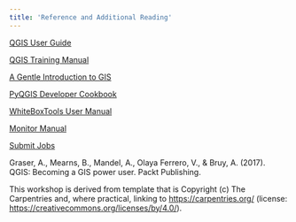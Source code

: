 ```yaml
---
title: 'Reference and Additional Reading'
---
```


[QGIS User Guide](https://docs.qgis.org/3.40/en/docs/user_manual/index.html)

[QGIS Training Manual](https://docs.qgis.org/3.40/en/docs/training_manual/index.html#qgis-training-manual)

[A Gentle Introduction to GIS](https://docs.qgis.org/3.40/en/docs/gentle_gis_introduction/index.html)

[PyQGIS Developer Cookbook](https://docs.qgis.org/3.40/en/docs/pyqgis_developer_cookbook/index.html)

[WhiteBoxTools User Manual](https://www.whiteboxgeo.com/manual/wbt_book/available_tools/index.html)

[Monitor Manual](https://resource-monitor.readthedocs.io/en/latest/getting_started.html)

[Submit Jobs](https://www.rcac.purdue.edu/training/clusters201)

Graser, A., Mearns, B., Mandel, A., Olaya Ferrero, V., & Bruy, A. (2017). QGIS: Becoming a GIS power user. Packt Publishing.

This workshop is derived from template that is Copyright (c) The Carpentries and, where practical, linking to https://carpentries.org/ (license: https://creativecommons.org/licenses/by/4.0/). 
